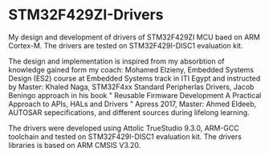# STM32F429ZI-Drivers

My design and development of drivers of STM32F429ZI MCU baed on ARM Cortex-M. The drivers are tested on STM32F429I-DISC1 evaluation kit.

The design and implementation is inspired from my absorbtion of knowledge gained form my coach: Mohamed Elzieny, Embedded Systems Design (ES2) course at Embedded Systems track in ITI Egypt and instructed by Master: Khaled Naga, STM32F4xx Standard Peripherlas Drivers, Jacob Beningo approach in his book " Reusable Firmware
Development A Practical Approach to APIs, HALs and Drivers " Apress 2017, Master: Ahmed Eldeeb, AUTOSAR sepecifications, and different sources during lifelong learning.

The drivers were developed using Attolic TrueStudio 9.3.0, ARM-GCC toolchain and tested on STM32F429I-DISC1 evaluation kit.
The drivers libraries is based on ARM CMSIS V3.20.